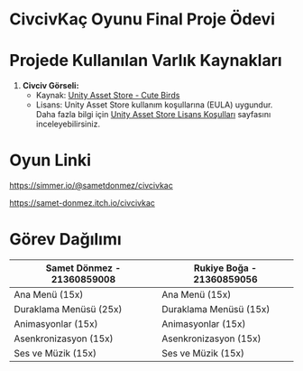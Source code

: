 # CivcivKaç Oyunu Final Proje Ödevi

# Projede Kullanılan Varlık Kaynakları

1. **Civciv Görseli:**
   - Kaynak: [Unity Asset Store - Cute Birds](https://assetstore.unity.com/packages/2d/characters/cute-birds-89649)
   - Lisans: Unity Asset Store kullanım koşullarına (EULA) uygundur. Daha fazla bilgi için [Unity Asset Store Lisans Koşulları](https://unity.com/legal/as-terms) sayfasını inceleyebilirsiniz.


# Oyun Linki 

https://simmer.io/@sametdonmez/civcivkac

https://samet-donmez.itch.io/civcivkac

# Görev Dağılımı

| Samet Dönmez - 21360859008        | Rukiye Boğa - 21360859056       |
|-----------------------------|-----------------------------|
| Ana Menü (15x)      | Ana Menü (15x)  |
| Duraklama Menüsü (25x) | Duraklama Menüsü (15x) |
| Animasyonlar (15x)  | Animasyonlar (15x)  |
| Asenkronizasyon (15x)  | Asenkronizasyon (15x)  |
| Ses ve Müzik (15x)  | Ses ve Müzik (15x)  |
